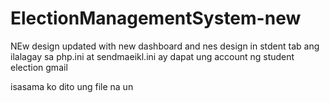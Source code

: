 # ElectionManagementSystem-new
NEw design updated with new dashboard and nes design in stdent tab
ang ilalagay sa php.ini at sendmaeikl.ini ay dapat ung account ng student election gmail

isasama ko dito ung file na un
